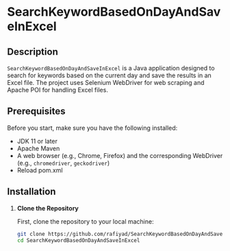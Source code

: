 # SearchKeywordBasedOnDayAndSaveInExcel

## Description

`SearchKeywordBasedOnDayAndSaveInExcel` is a Java application designed to search for keywords based on the current day and save the results in an Excel file. The project uses Selenium WebDriver for web scraping and Apache POI for handling Excel files.

## Prerequisites

Before you start, make sure you have the following installed:

- JDK 11 or later
- Apache Maven
- A web browser (e.g., Chrome, Firefox) and the corresponding WebDriver (e.g., `chromedriver`, `geckodriver`)
- Reload pom.xml

## Installation

1. **Clone the Repository**

   First, clone the repository to your local machine:
   ```bash
   git clone https://github.com/rafiyad/SearchKeywordBasedOnDayAndSaveInExcel.git
   cd SearchKeywordBasedOnDayAndSaveInExcel
